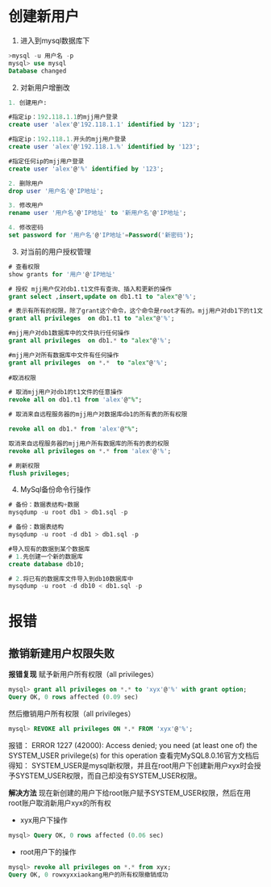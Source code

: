# 创建新用户

1. 进入到mysql数据库下

```sql
>mysql -u 用户名 -p
mysql> use mysql
Database changed
```

2. 对新用户增删改

```sql
1. 创建用户:

#指定ip：192.118.1.1的mjj用户登录
create user 'alex'@'192.118.1.1' identified by '123';

#指定ip：192.118.1.开头的mjj用户登录
create user 'alex'@'192.118.1.%' identified by '123';

#指定任何ip的mjj用户登录
create user 'alex'@'%' identified by '123';

2. 删除用户
drop user '用户名'@'IP地址';

3. 修改用户
rename user '用户名'@'IP地址' to '新用户名'@'IP地址';

4. 修改密码
set password for '用户名'@'IP地址'=Password('新密码');
```

3. 对当前的用户授权管理

```sql
# 查看权限
show grants for '用户'@'IP地址'

# 授权 mjj用户仅对db1.t1文件有查询、插入和更新的操作
grant select ,insert,update on db1.t1 to "alex"@'%';

# 表示有所有的权限，除了grant这个命令，这个命令是root才有的。mjj用户对db1下的t1文件有任意操作
grant all privileges  on db1.t1 to "alex"@'%';

#mjj用户对db1数据库中的文件执行任何操作
grant all privileges  on db1.* to "alex"@'%';

#mjj用户对所有数据库中文件有任何操作
grant all privileges  on *.*  to "alex"@'%';
 
#取消权限

# 取消mjj用户对db1的t1文件的任意操作
revoke all on db1.t1 from 'alex'@"%";  

# 取消来自远程服务器的mjj用户对数据库db1的所有表的所有权限

revoke all on db1.* from 'alex'@"%";  

取消来自远程服务器的mjj用户所有数据库的所有的表的权限
revoke all privileges on *.* from 'alex'@'%';

# 刷新权限
flush privileges;
```

4. MySql备份命令行操作

```sql
# 备份：数据表结构+数据
mysqdump -u root db1 > db1.sql -p

# 备份：数据表结构
mysqdump -u root -d db1 > db1.sql -p

#导入现有的数据到某个数据库
# 1.先创建一个新的数据库
create database db10;

# 2.将已有的数据库文件导入到db10数据库中
mysqdump -u root -d db10 < db1.sql -p
```

# 报错

## 撤销新建用户权限失败

**报错复现**
赋予新用户所有权限（all privileges）

```sql
mysql> grant all privileges on *.* to 'xyx'@'%' with grant option;
Query OK, 0 rows affected (0.09 sec)
```

然后撤销用户所有权限（all privileges）

```sql
mysql> REVOKE all privileges ON *.* FROM 'xyx'@'%';
```

报错：
ERROR 1227 (42000): Access denied; you need (at least one of) the SYSTEM_USER privilege(s) for this operation
查看完MySQL8.0.16官方文档后得知： SYSTEM_USER是mysql新权限，并且在root用户下创建新用户xyx时会授予SYSTEM_USER权限，而自己却没有SYSTEM_USER权限。

**解决方法**
现在新创建的用户下给root账户赋予SYSTEM_USER权限，然后在用root账户取消新用户xyx的所有权

- xyx用户下操作

```sql
mysql> Query OK, 0 rows affected (0.06 sec)
```

- root用户下的操作

```sql
mysql> revoke all privileges on *.* from xyx;
Query OK, 0 rowxyxxiaokang用户的所有权限撤销成功